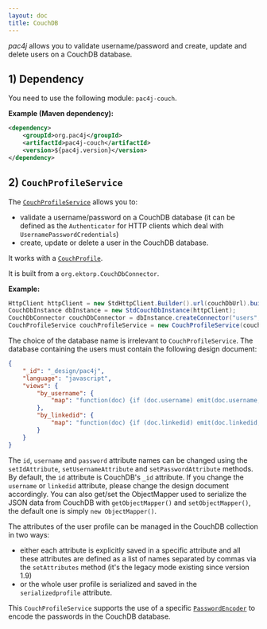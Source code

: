 ```yaml
---
layout: doc
title: CouchDB
---
```


*pac4j* allows you to validate username/password and create, update and delete users on a CouchDB database.

## 1) Dependency

You need to use the following module: `pac4j-couch`.

**Example (Maven dependency):**

```xml
<dependency>
    <groupId>org.pac4j</groupId>
    <artifactId>pac4j-couch</artifactId>
    <version>${pac4j.version}</version>
</dependency>
```

## 2) `CouchProfileService`

The [`CouchProfileService`](https://github.com/pac4j/pac4j/blob/master/pac4j-couch/src/main/java/org/pac4j/couch/profile/service/CouchProfileService.java) allows you to:

- validate a username/password on a CouchDB database (it can be defined as the `Authenticator` for HTTP clients which deal with `UsernamePasswordCredentials`)
- create, update or delete a user in the CouchDB database.

It works with a [`CouchProfile`](https://github.com/pac4j/pac4j/blob/master/pac4j-couch/src/main/java/org/pac4j/couch/profile/CouchProfile.java).

It is built from a `org.ektorp.CouchDbConnector`.

**Example:**

```java
HttpClient httpClient = new StdHttpClient.Builder().url(couchDbUrl).build();
CouchDbInstance dbInstance = new StdCouchDbInstance(httpClient);
CouchDbConnector couchDbConnector = dbInstance.createConnector("users", true);
CouchProfileService couchProfileService = new CouchProfileService(couchDbConnector);
```

The choice of the database name is irrelevant to `CouchProfileService`. The database containing the users must contain the following design document:

```json
{
	"_id": "_design/pac4j",
	"language": "javascript",
	"views": {
		"by_username": {
			"map": "function(doc) {if (doc.username) emit(doc.username, doc);}"
		},
		"by_linkedid": {
			"map": "function(doc) {if (doc.linkedid) emit(doc.linkedid, doc);}"
		}
	}
}
```

The `id`, `username` and `password` attribute names can be changed using the `setIdAttribute`, `setUsernameAttribute` and `setPasswordAttribute` methods. By default, the `id` attribute is CouchDB's `_id` attribute. If you change the `username` or `linkedid` attribute, please change the design document accordingly. You can also get/set the ObjectMapper used to serialize the JSON data from CouchDB with `getObjectMapper()` and `setObjectMapper()`, the default one is simply `new ObjectMapper()`.

The attributes of the user profile can be managed in the CouchDB collection in two ways:

- either each attribute is explicitly saved in a specific attribute and all these attributes are defined as a list of names separated by commas via the `setAttributes` method (it's the legacy mode existing since version 1.9)
- or the whole user profile is serialized and saved in the `serializedprofile` attribute.

This `CouchProfileService` supports the use of a specific [`PasswordEncoder`](authenticators.html#passwordencoder) to encode the passwords in the CouchDB database.
